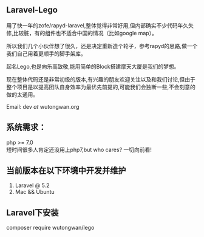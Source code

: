 ## Laravel-Lego
用了快一年的zofe/rapyd-laravel,整体觉得非常好用,但内部确实不少代码年久失修,比较脏，有的组件也不适合中国的情况（比如google map）。

所以我们几个小伙伴想了很久，还是决定重新造个轮子，参考rapyd的思路,做一个我们自己用着更顺手的脚手架库。

起名Lego,也是向乐高致敬,能用简单的Block搭建摩天大厦是我们的梦想。

现在整体代码还是非常初级的版本,有兴趣的朋友欢迎关注以及和我们讨论,但由于整个项目是以提高团队自身效率为最优先前提的,可能我们会独断一些,不会刻意的做的太通用。

Email: dev _at_ wutongwan.org

## 系统需求：
php >= 7.0  
短时间很多人肯定还没用上php7,but who cares? 一切向前看!

## 当前版本在以下环境中开发并维护
1. Laravel @ 5.2
2. Mac && Ubuntu 

## Laravel下安装
composer require wutongwan/lego
